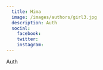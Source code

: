 ```yaml
---
  title: Hima
  image: /images/authors/girl3.jpg
  description: Auth
  social:
    facebook: 
    twitter: 
    instagram: 
---
```

  
  Auth
      